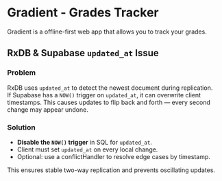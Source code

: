 # Gradient - Grades Tracker

Gradient is a offline-first web app that allows you to track your grades.

## RxDB & Supabase `updated_at` Issue

### Problem

RxDB uses `updated_at` to detect the newest document during replication.  
If Supabase has a `NOW()` trigger on `updated_at`, it can overwrite client timestamps. This causes updates to flip back and forth — every second change may appear undone.

### Solution

- **Disable the `NOW()` trigger** in SQL for `updated_at`.  
- Client must set `updated_at` on every local change.  
- Optional: use a conflictHandler to resolve edge cases by timestamp.

This ensures stable two-way replication and prevents oscillating updates.
